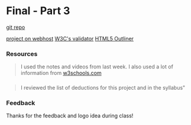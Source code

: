 # Final - Part 3
[git repo](https://github.com/createlyn/project_final3_zahn_caitlyn)

[project on webhost](http://www.createlyn.com/UF-projects/AW2/project_final2_zahn_caitlyn/index.html)
[W3C's validator](http://www.createlyn.com/UF-projects/AW2/project_final2_zahn_caitlyn/index.html)
[HTML5 Outliner](https://gsnedders.html5.org/outliner/process.py?url=http%3A%2F%2Fwww.createlyn.com%2FUF-projects%2FAW2%2Fproject_final2_zahn_caitlyn%2Findex.html)

### Resources
>I used the notes and videos from last week. I also used a lot of information from [w3schools.com](https://www.w3schools.com/)


###
> I reviewed the list of deductions for this project and in the syllabus"

### Feedback
Thanks for the feedback and logo idea during class!
